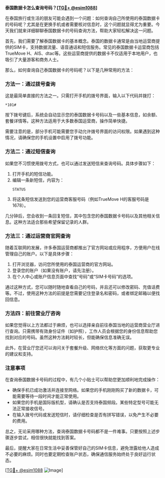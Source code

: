 **泰国数据卡怎么查询号码？[[TG💪+ @esim1088](https://t.me/s/esim1088)]**

在泰国旅行或生活的朋友可能会遇到一个问题：如何查询自己所使用的泰国数据卡的号码呢？尤其是在更换手机或者需要核对信息时，这个问题就显得尤为重要。今天我们就来详细聊聊泰国数据卡的号码查询方法，帮助大家轻松解决这一问题。

首先，我们需要了解泰国数据卡的基本概念。泰国的数据卡通常是由当地运营商提供的SIM卡，支持数据流量、语音通话和短信服务。常见的泰国数据卡运营商包括TrueMove H、AIS、dtac等。这些运营商提供的数据卡不仅适用于本地用户，也吸引了大量游客和商务人士。

那么，如何查询自己泰国数据卡的号码呢？以下是几种常用的方法：

### 方法一：通过拨号查询

这是最简单直接的方法之一。只需打开手机的拨号界面，输入以下代码并拨打：

```
*101#
```

按下拨号键后，系统会自动显示您的泰国数据卡号码以及一些基本信息，如余额、套餐详情等。这种方法适用于大多数泰国运营商，操作简单快捷。

需要注意的是，部分手机可能需要您手动允许拨号界面的访问权限。如果遇到这种情况，请确保您的手机设置中启用了拨号功能。

### 方法二：通过短信查询

如果您不习惯使用拨号方式，也可以通过发送短信来查询号码。具体步骤如下：

1. 打开手机的短信功能。
2. 编辑一条新短信，内容为：
   ```
   STATUS
   ```
3. 将这条短信发送到您的运营商客服号码（例如TrueMove H的客服号码是1678）。

几分钟后，您会收到一条回复短信，其中包含您的泰国数据卡号码以及其他相关信息。这种方法适合那些希望保留记录的人群。

### 方法三：通过运营商官网查询

随着互联网的发展，许多泰国运营商都推出了官方网站或应用程序，方便用户在线管理自己的账户。以下是具体步骤：

1. 打开浏览器，访问您所使用的泰国运营商的官方网站。
2. 登录您的账户（如果没有账户，请先注册）。
3. 在个人中心或账户信息页面中查找“号码”或“SIM卡号码”的选项。

通过这种方式，您可以随时随地查看自己的号码，并且还可以修改密码、充值话费等。不过，使用这种方法的前提是您需要记住登录名和密码，或者绑定邮箱以便找回信息。

### 方法四：前往营业厅咨询

如果您觉得以上方法都过于麻烦，也可以选择亲自前往泰国当地的运营商营业厅进行查询。只需携带有效身份证件（如护照），工作人员会根据您的身份信息帮助您找到对应的号码。虽然这种方法耗时较长，但能确保信息准确无误。

此外，在营业厅您还可以询问关于套餐升级、网络优化等方面的问题，获取更专业的建议和支持。

### 注意事项

在查询泰国数据卡号码的过程中，有几个小贴士可以帮助您更加顺利地完成操作：

- 确保手机已成功激活并连接至网络。如果您的手机刚刚购买了新的数据卡，可能需要等待一段时间才能正常使用。
- 如果您的手机是国际版机型，请确认是否支持泰国频段。某些特定型号可能无法正常接收信号。
- 在输入拨号代码或发送短信时，请仔细检查是否有拼写错误，以免产生不必要的费用。

总之，无论采用哪种方法，查询泰国数据卡号码都不是一件难事。只要按照上述步骤逐步尝试，相信很快就能找到答案。

最后，提醒大家在日常生活中妥善保管好自己的SIM卡信息，避免泄露给他人造成不必要的麻烦。同时也要定期检查账户状态，确保通信服务始终处于良好运行状态。

[[TG💪+ @esim1088](https://t.me/s/esim1088) ![Image](https://i.postimg.cc/4NQfJmqS/Snipaste-2025-05-13-00-14-12.png)]